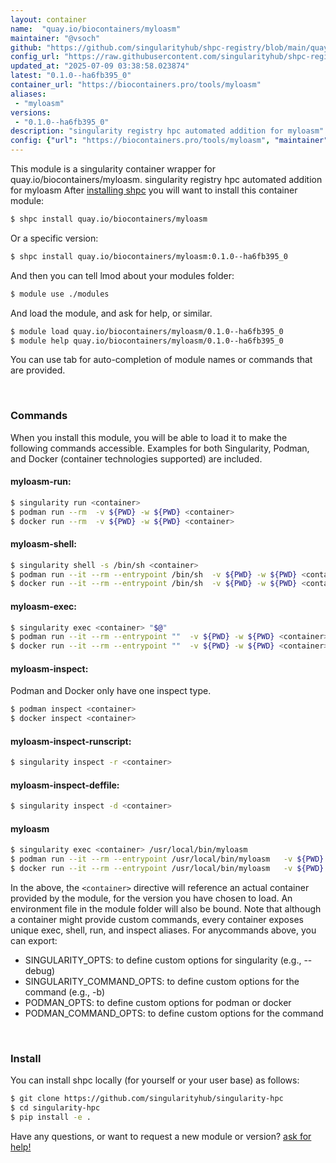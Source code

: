 ```yaml
---
layout: container
name:  "quay.io/biocontainers/myloasm"
maintainer: "@vsoch"
github: "https://github.com/singularityhub/shpc-registry/blob/main/quay.io/biocontainers/myloasm/container.yaml"
config_url: "https://raw.githubusercontent.com/singularityhub/shpc-registry/main/quay.io/biocontainers/myloasm/container.yaml"
updated_at: "2025-07-09 03:38:58.023874"
latest: "0.1.0--ha6fb395_0"
container_url: "https://biocontainers.pro/tools/myloasm"
aliases:
 - "myloasm"
versions:
 - "0.1.0--ha6fb395_0"
description: "singularity registry hpc automated addition for myloasm"
config: {"url": "https://biocontainers.pro/tools/myloasm", "maintainer": "@vsoch", "description": "singularity registry hpc automated addition for myloasm", "latest": {"0.1.0--ha6fb395_0": "sha256:1d8b445a5066d5cb6f77b781c46c515a15b29c76937f5f429c51b118fe1f2165"}, "tags": {"0.1.0--ha6fb395_0": "sha256:1d8b445a5066d5cb6f77b781c46c515a15b29c76937f5f429c51b118fe1f2165"}, "docker": "quay.io/biocontainers/myloasm", "aliases": {"myloasm": "/usr/local/bin/myloasm"}}
---
```


This module is a singularity container wrapper for quay.io/biocontainers/myloasm.
singularity registry hpc automated addition for myloasm
After [installing shpc](#install) you will want to install this container module:


```bash
$ shpc install quay.io/biocontainers/myloasm
```

Or a specific version:

```bash
$ shpc install quay.io/biocontainers/myloasm:0.1.0--ha6fb395_0
```

And then you can tell lmod about your modules folder:

```bash
$ module use ./modules
```

And load the module, and ask for help, or similar.

```bash
$ module load quay.io/biocontainers/myloasm/0.1.0--ha6fb395_0
$ module help quay.io/biocontainers/myloasm/0.1.0--ha6fb395_0
```

You can use tab for auto-completion of module names or commands that are provided.

<br>

### Commands

When you install this module, you will be able to load it to make the following commands accessible.
Examples for both Singularity, Podman, and Docker (container technologies supported) are included.

#### myloasm-run:

```bash
$ singularity run <container>
$ podman run --rm  -v ${PWD} -w ${PWD} <container>
$ docker run --rm  -v ${PWD} -w ${PWD} <container>
```

#### myloasm-shell:

```bash
$ singularity shell -s /bin/sh <container>
$ podman run --it --rm --entrypoint /bin/sh  -v ${PWD} -w ${PWD} <container>
$ docker run --it --rm --entrypoint /bin/sh  -v ${PWD} -w ${PWD} <container>
```

#### myloasm-exec:

```bash
$ singularity exec <container> "$@"
$ podman run --it --rm --entrypoint ""  -v ${PWD} -w ${PWD} <container> "$@"
$ docker run --it --rm --entrypoint ""  -v ${PWD} -w ${PWD} <container> "$@"
```

#### myloasm-inspect:

Podman and Docker only have one inspect type.

```bash
$ podman inspect <container>
$ docker inspect <container>
```

#### myloasm-inspect-runscript:

```bash
$ singularity inspect -r <container>
```

#### myloasm-inspect-deffile:

```bash
$ singularity inspect -d <container>
```


#### myloasm

```bash
$ singularity exec <container> /usr/local/bin/myloasm
$ podman run --it --rm --entrypoint /usr/local/bin/myloasm   -v ${PWD} -w ${PWD} <container> -c " $@"
$ docker run --it --rm --entrypoint /usr/local/bin/myloasm   -v ${PWD} -w ${PWD} <container> -c " $@"
```



In the above, the `<container>` directive will reference an actual container provided
by the module, for the version you have chosen to load. An environment file in the
module folder will also be bound. Note that although a container
might provide custom commands, every container exposes unique exec, shell, run, and
inspect aliases. For anycommands above, you can export:

 - SINGULARITY_OPTS: to define custom options for singularity (e.g., --debug)
 - SINGULARITY_COMMAND_OPTS: to define custom options for the command (e.g., -b)
 - PODMAN_OPTS: to define custom options for podman or docker
 - PODMAN_COMMAND_OPTS: to define custom options for the command

<br>

### Install

You can install shpc locally (for yourself or your user base) as follows:

```bash
$ git clone https://github.com/singularityhub/singularity-hpc
$ cd singularity-hpc
$ pip install -e .
```

Have any questions, or want to request a new module or version? [ask for help!](https://github.com/singularityhub/singularity-hpc/issues)